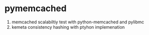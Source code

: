 # pymemcached

1. memcached scalabiltiy  test with python-memcached and pylibmc
2. kemeta consistency hashing with ptyhon implemenation
